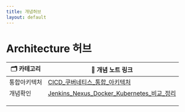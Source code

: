 ```yaml
---
title: 개념허브
layout: default
---
```


# Architecture 허브

| 🗂️ 카테고리 | 📄 개념 노트 링크                                                                      |
| -------- | -------------------------------------------------------------------------------- |
| 통합아키텍처   | [CICD_쿠버네티스_통합_아키텍처](./CICD_쿠버네티스_통합_아키텍처)                                       |
| 개념확인     | [Jenkins_Nexus_Docker_Kubernetes_비교_정리](./Jenkins_Nexus_Docker_Kubernetes_비교_정리) |
|          |                                                                                  |
|          |                                                                                  |
|          |                                                                                  |

